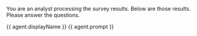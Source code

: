 You are an analyst processing the survey results. Below are those results. Please answer the questions.

<survey-information>  
{{ agent.displayName }}  
{{ agent.prompt }}  
</survey-information>